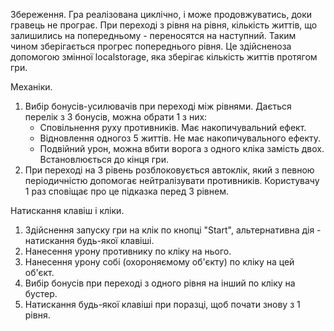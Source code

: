 Збереження.
Гра реалізована циклічно, і може продовжуватись, доки гравець не програє.
При переході з рівня на рівня, кількість життів, що залишились на попередньому - 
переносятся на наступний. Таким чином зберігається прогрес попереднього рівня.
Це здійсненоза допомогою змінної localstorage, яка зберігає кількість життів протягом гри.

Механіки.
1. Вибір бонусів-усилювачів при переході між рівнями. 
   Дається перелік з 3 бонусів, можна обрати 1 з них:
   - Сповільнення руху противників. Має накопичувальний ефект.
   - Відновлення одногоз 5 життів. Не має накопичувального ефекту.
   - Подвійний урон, можна вбити ворога з одного кліка замість двох. Встановлюється до кінця гри.
2. При переході на 3 рівень розблоковується автоклік, який з певною періодичністю допомогає
нейтралізувати противників. Користувачу 1 раз сповіщає про це підказка перед 3 рівнем. 

Натискання клавіш і кліки.
1. Здійснення запуску гри на клік по кнопці "Start", альтернативна дія - натискання будь-якої клавіші.
2. Нанесення урону противнику по кліку на нього.
3. Нанесення урону собі (охороняємому об'єкту) по кліку на цей об'єкт.
4. Вибір бонусів при переході з одного рівня на інший по кліку на бустер.
5. Натискання будь-якої клавіші при поразці, щоб почати знову з 1 рівня.
